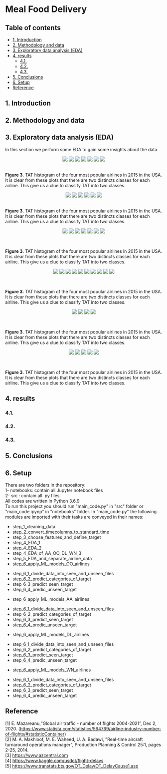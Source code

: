 # Meal Food Delivery 
## Table of contents
* [1. Introduction](#1-introduction)
* [2. Methodology and data](#2-methodology-and-data)
* [3. Exploratory data analysis (EDA)](#3-exploratory-data-analysis-EDA)
* [4. results](#4-results)
    - [4.1. ](#41-)
    - [4.2. ](#42-)
    - [4.3. ](#43-)
* [5. Conclusions](#4-conclusions) 
* [6. Setup](#5-setup)
* [Reference](#reference)

## 1. Introduction

## 2. Methodology and data

## 3. Exploratory data analysis (EDA)
<p align='justify'> 
 In this section we perform some EDA to gain some insights about the data. <br/>
 </p>
      
 <p align="center">
    <img src="./images/EAD-images/hist_plot_center_type_and_op_area.png" >
    <img src="./images/EAD-images/hist_plot_checkout_price_and_num_orders.png" >
    <img src="./images/EAD-images/hist_plot_city_code_and_region_code.png" > 
    <img src="./images/EAD-images/hist_plot_cuisine_and_category.png" >
    <img src="./images/EAD-images/hist_plot_emailer_for_promotion_and_homepage_featured.png" >
    <img src="./images/EAD-images/hist_plot_meal_id_and_base_price.png" >
    <img src="./images/EAD-images/hist_plot_week_and_center_id.png" >
</p> <br/>
<b>Figure 3.</b> TAT histogram of the four most popular airlines in 2015 in the USA. It is clear from these plots that there are two distincts classes for each airline. This give us a clue to classify TAT into two classes. 
</p>

<p align="center">
    <img src="./images/EAD-images/pie_plot_category_via_num_orders_and_checkout_price.png" >
    <img src="./images/EAD-images/pie_plot_center_type_via_num_orders_and_checkout_price.png" > 
    <img src="./images/EAD-images/pie_plot_cuisine_via_num_orders_and_checkout_price.png" >
    <img src="./images/EAD-images/pie_plot_emailer_for_promotion_via_num_orders_and_checkout_price.png" >
    <img src="./images/EAD-images/pie_plot_homepage_featured_via_num_orders_and_checkout_price.png" >
    <img src="./images/EAD-images/pie_plot_region_code_via_num_orders_and_checkout_price.png" >
</p> <br/>
<b>Figure 3.</b> TAT histogram of the four most popular airlines in 2015 in the USA. It is clear from these plots that there are two distincts classes for each airline. This give us a clue to classify TAT into two classes. 
</p>

<p align="center">
    <img src="./images/EAD-images/bar_plot_category_via_checkout_price_and_num_orders.png" >
    <img src="./images/EAD-images/bar_plot_center_type_via_checkout_price_and_num_orders.png" > 
    <img src="./images/EAD-images/bar_plot_cuisine_via_checkout_price_and_num_orders.png" >
    <img src="./images/EAD-images/bar_plot_emailer_for_promotion_via_checkout_price_and_num_orders.png" >
    <img src="./images/EAD-images/bar_plot_homepage_featured_via_checkout_price_and_num_orders.png" >
    <img src="./images/EAD-images/bar_plot_op_area_via_checkout_price_and_num_orders.png" >
    <img src="./images/EAD-images/bar_plot_region_code_via_checkout_price_and_num_orders.png" >
</p> <br/>

<b>Figure 3.</b> TAT histogram of the four most popular airlines in 2015 in the USA. It is clear from these plots that there are two distincts classes for each airline. This give us a clue to classify TAT into two classes. 
</p>

<p align="center">
    <img src="./images/EAD-images/scatter_plot_checkout_price_via_num_orders_center_type.png" >
    <img src="./images/EAD-images/scatter_plot_checkout_price_via_num_orders_cuisine.png" > 
    <img src="./images/EAD-images/scatter_plot_checkout_price_via_num_orders_emailer_for_promotion.png" >
    <img src="./images/EAD-images/scatter_plot_checkout_price_via_num_orders_homepage_featured.png" >
    <img src="./images/EAD-images/scatter_plot_checkout_price_via_num_orders_region_code.png" >
    <img src="./images/EAD-images/scatter_plot_log_num_orders_via_checkout_price_per_num_orders_center_type.png" >
    <img src="./images/EAD-images/scatter_plot_log_num_orders_via_checkout_price_per_num_orders_cuisine.png" >
    <img src="./images/EAD-images/scatter_plot_log_num_orders_via_checkout_price_per_num_orders_emailer_for_promotion.png" >
    <img src="./images/EAD-images/scatter_plot_log_num_orders_via_checkout_price_per_num_orders_homepage_featured.png" >
    <img src="./images/EAD-images/scatter_plot_log_num_orders_via_checkout_price_per_num_orders_region_code.png" >
</p> <br/>

<b>Figure 3.</b> TAT histogram of the four most popular airlines in 2015 in the USA. It is clear from these plots that there are two distincts classes for each airline. This give us a clue to classify TAT into two classes. 
</p>

<p align="center">
    <img src="./images/EAD-images/mean_std_plot_week_via_checkout_price.png" >
    <img src="./images/EAD-images/mean_std_plot_week_via_emailer_for_promotion.png" > 
    <img src="./images/EAD-images/mean_std_plot_week_via_homepage_featured.png" >
    <img src="./images/EAD-images/mean_std_plot_week_via_num_orders.png" >
</p> <br/>

<b>Figure 3.</b> TAT histogram of the four most popular airlines in 2015 in the USA. It is clear from these plots that there are two distincts classes for each airline. This give us a clue to classify TAT into two classes. 
</p>







<p align="center">
    <img src="./images/EAD-images/sum_over_features_plot_week_via_checkout_price.png" >
    <img src="./images/EAD-images/sum_over_features_plot_week_via_emailer_for_promotion.png" > 
    <img src="./images/EAD-images/sum_over_features_plot_week_via_homepage_featured.png" >
    <img src="./images/EAD-images/sum_over_features_plot_week_via_num_orders.png" >
    <img src="./images/EAD-images/sum_over_features_plot_week_via_price_per_order.png">
</p> <br/>

<b>Figure 3.</b> TAT histogram of the four most popular airlines in 2015 in the USA. It is clear from these plots that there are two distincts classes for each airline. This give us a clue to classify TAT into two classes. 
</p>







## 4. results
### 4.1. 
### 4.2.
### 4.3. 
## 5. Conclusions


## 6. Setup
There are two folders in the repository:<br/>
1- notebooks: contain all Jupyter notebook files <br/>
2- src : contain all .py files <br/>
All codes are written in Python 3.6.9 <br/>
To run this project you should run "main_code.py" in "src" folder or "main_code.ipynp" in "notebooks" folder. In "main_code.py" the following modules are imported with their tasks are conveyed in their names:<br/>

* step_1_cleaning_data<br/> 
* step_2_convert_timecolumns_to_standard_time<br/>        
* step_3_choose_features_and_define_target<br/> 
* step_4_EDA_1<br/> 
* step_4_EDA_2<br/>
* step_4_EDA_of_AA_OO_DL_WN_3<br/>  
* step_5_EDA_and_separate_airline_data<br/>
* step_6_apply_ML_models_OO_airlines
 - step_6_1_divide_data_into_seen_and_unseen_files<br/>  
 - step_6_2_predict_categories_of_target<br/> 
 - step_6_3_predict_seen_target<br/>
 - step_6_4_predic_unseen_target<br/>
* step_6_apply_ML_models_AA_airlines<br/>
 - step_6_1_divide_data_into_seen_and_unseen_files<br/>  
 - step_6_2_predict_categories_of_target<br/> 
 - step_6_3_predict_seen_target<br/>
 - step_6_4_predic_unseen_target<br/>
* step_6_apply_ML_models_DL_airlines
 - step_6_1_divide_data_into_seen_and_unseen_files<br/>  
 - step_6_2_predict_categories_of_target<br/> 
 - step_6_3_predict_seen_target<br/>
 - step_6_4_predic_unseen_target<br/>
* step_6_apply_ML_models_WN_airlines
 - step_6_1_divide_data_into_seen_and_unseen_files<br/>  
 - step_6_2_predict_categories_of_target<br/> 
 - step_6_3_predict_seen_target<br/>
 - step_6_4_predic_unseen_target<br/>

## Reference
[1] E. Mazareanu,“Global air traffic - number of flights 2004-2021”, Dec 2, 2020. (https://www.statista.com/statistics/564769/airline-industry-number-of-flights/#statisticContainer) <br/>
[2] M. A. Makhloof, M. E. Waheed, U. A. Badawi, "Real-time aircraft turnaround operations manager", Production Planning & Control 25:1, pages 2-25, 2014.<br/>
[3] https://www.azcentral.com <br/>
[4] https://www.kaggle.com/usdot/flight-delays <br/>
[5] https://www.transtats.bts.gov/OT_Delay/OT_DelayCause1.asp <br/>
